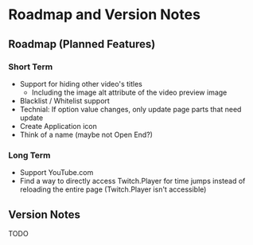 # Roadmap and Version Notes
## Roadmap (Planned Features)
### Short Term
- Support for hiding other video's titles
  - Including the image alt attribute of the video preview image
- Blacklist / Whitelist support
- Technial: If option value changes, only update page parts that need update
- Create Application icon
- Think of a name (maybe not Open End?)

### Long Term
- Support YouTube.com
- Find a way to directly access Twitch.Player for time jumps instead of reloading the entire page (Twitch.Player isn't accessible)

## Version Notes
TODO